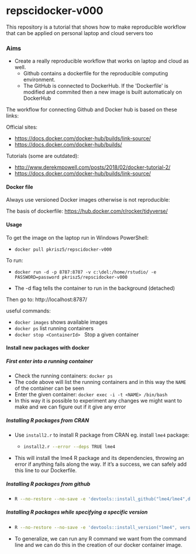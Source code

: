 # repscidocker-v000
This repository is a tutorial that shows how to make reproducible workflow that can be applied on personal laptop and cloud servers too 

### Aims

* Create a really reproducible workflow that works on laptop and cloud as well.
  * Github contains a dockerfile for the reproducible computing environment.
  * The GitHub is connected to DockerHub. If the 'Dockerfile' is modified and commited then a new image is built automaticaly on DockerHub 

The workflow for connecting Github and Docker hub is based on these links:

Official sites:

* https://docs.docker.com/docker-hub/builds/link-source/
* https://docs.docker.com/docker-hub/builds/

Tutorials (some are outdated):

* http://www.derekmpowell.com/posts/2018/02/docker-tutorial-2/
* https://docs.docker.com/docker-hub/builds/link-source/

#### Docker file

Always use versioned Docker images otherwise is not reproducible:

The basis of dockerfile: https://hub.docker.com/r/rocker/tidyverse/


#### Usage 
To get the image on the laptop run in Windows PowerShell:

* `docker pull pkrisz5/repscidocker-v000`

To run:

* `docker run -d -p 8787:8787 -v c:\del:/home/rstudio/ -e PASSWORD=password pkrisz5/repscidocker-v000`

* The -d flag tells the container to run in the background (detached)

 

Then go to: http://localhost:8787/

useful commands:

* `docker images` shows available images
* `docker ps` list running containers
* `docker stop <ContainerId> ` Stop a given container

#### Install new packages with docker

##### First enter into a running container

   * Check the running containers: ```docker ps```
   * The code above will list the running containers and in this way the `NAME` of the container can be seen
   * Enter the given container: `docker exec -i -t <NAME> /bin/bash`
   * In this way it is possible to experiment any changes we might want to make and we can figure out if it give any error

##### Installing R packages from CRAN

* Use `install2.r` to install R package from CRAN eg. install `lme4` package:
  * ```bash
  	install2.r --error --deps TRUE lme4
  	```
* This will install the lme4 R package and its dependencies, throwing an error if anything fails along the way. If it’s a success, we can safely add this line to our Dockerfile.

##### Installing R packages from github

* ```bash
  R --no-restore --no-save -e 'devtools::install_github("lme4/lme4",dependencies=TRUE)'
  ```

##### Installing R packages while specifying a specific version

* ```bash
  R --no-restore --no-save -e 'devtools::install_version("lme4", version="1.1-14")'
  ```

* To generalize, we can run any R command we want from the command line and we can do this in the creation of our docker container image.